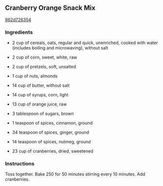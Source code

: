 ## Cranberry Orange Snack Mix

[862d726354](http://www.food.com/recipe/cranberry-orange-snack-mix-74955)

### Ingredients

 - 2 cup of cereals, oats, regular and quick, unenriched, cooked with water (includes boiling and microwaving), without salt

 - 2 cup of corn, sweet, white, raw

 - 2 cup of pretzels, soft, unsalted

 - 1 cup of nuts, almonds

 - 14 cup of butter, without salt

 - 14 cup of syrups, corn, light

 - 13 cup of orange juice, raw

 - 3 tablespoon of sugars, brown

 - 1 teaspoon of spices, cinnamon, ground

 - 34 teaspoon of spices, ginger, ground

 - 14 teaspoon of spices, nutmeg, ground

 - 23 cup of cranberries, dried, sweetened

### Instructions

Toss together. Bake 250 for 50 minutes stirring every 10 minutes. Add cranberries.